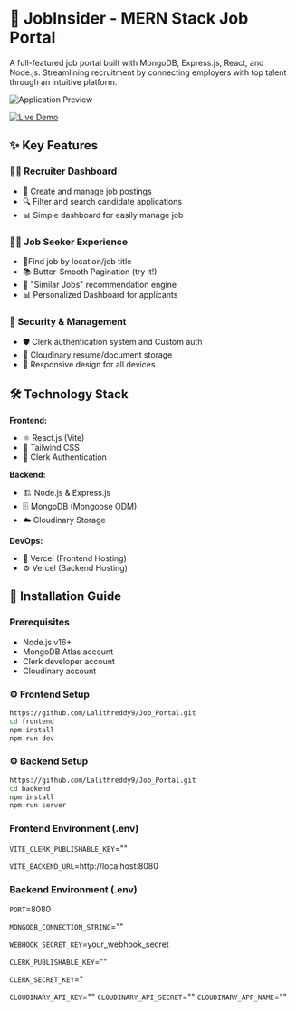 # 🚀 JobInsider - MERN Stack Job Portal

A full-featured job portal built with MongoDB, Express.js, React, and Node.js. Streamlining recruitment by connecting employers with top talent through an intuitive platform.

![Application Preview](https://img.youtube.com/vi/VIIaMCBeQF0/maxresdefault.jpg)

[![Live Demo](https://img.shields.io/badge/Visit_Live_Demo-000000?style=for-the-badge&logo=vercel&logoColor=white)](https://job-insider-frontend.vercel.app)

## ✨ Key Features

### 👨‍💼 Recruiter Dashboard

- 📝 Create and manage job postings
- 🔍 Filter and search candidate applications
- 📊  Simple dashboard for easily manage job

### 👩‍🎓 Job Seeker Experience

- 🔎Find job by location/job title
- 📚 Butter-Smooth Pagination (try it!)
- 💼 "Similar Jobs" recommendation engine
- 📊 Personalized Dashboard for applicants

### 🔐 Security & Management

- 🛡️ Clerk authentication system and Custom auth
- 📁 Cloudinary resume/document storage
- 📱 Responsive design for all devices

## 🛠️ Technology Stack

**Frontend:**

- ⚛️ React.js (Vite)
- 🎨 Tailwind CSS
- 🔑 Clerk Authentication

**Backend:**

- 🏗️ Node.js & Express.js
- 🗄️ MongoDB (Mongoose ODM)
- ☁️ Cloudinary Storage

**DevOps:**

- 🚀 Vercel (Frontend Hosting)
- ⚙️ Vercel (Backend Hosting)

## 🚀 Installation Guide

### Prerequisites

- Node.js v16+
- MongoDB Atlas account
- Clerk developer account
- Cloudinary account

### ⚙️  Frontend Setup

```bash
https://github.com/Lalithreddy9/Job_Portal.git
cd frontend
npm install
npm run dev
```

### ⚙️  Backend Setup

```bash
https://github.com/Lalithreddy9/Job_Portal.git
cd backend
npm install
npm run server
```

### Frontend Environment (.env)

`VITE_CLERK_PUBLISHABLE_KEY`="" 

`VITE_BACKEND_URL`=http://localhost:8080

### Backend Environment (.env)

`PORT`=8080

`MONGODB_CONNECTION_STRING`=""

`WEBHOOK_SECRET_KEY`=your_webhook_secret

`CLERK_PUBLISHABLE_KEY`=""

`CLERK_SECRET_KEY`="

`CLOUDINARY_API_KEY`=""
`CLOUDINARY_API_SECRET`=""
`CLOUDINARY_APP_NAME`=""
